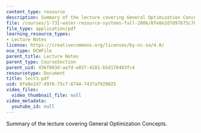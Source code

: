 ```yaml
---
content_type: resource
description: Summary of the lecture covering General Optimization Concepts.
file: /courses/1-731-water-resource-systems-fall-2006/0fe8e2d7d97675c787447437af929025_lect3.pdf
file_type: application/pdf
learning_resource_types:
- Lecture Notes
license: https://creativecommons.org/licenses/by-nc-sa/4.0/
ocw_type: OCWFile
parent_title: Lecture Notes
parent_type: CourseSection
parent_uid: 436f803d-aafd-e037-4181-b5d176483fc4
resourcetype: Document
title: lect3.pdf
uid: 0fe8e2d7-d976-75c7-8744-7437af929025
video_files:
  video_thumbnail_file: null
video_metadata:
  youtube_id: null
---
```

Summary of the lecture covering General Optimization Concepts.